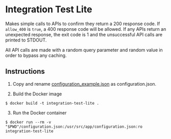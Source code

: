 # Integration Test Lite

Makes simple calls to APIs to confirm they return a 200 response code. If `allow_400` is `true`, a 400 response code
will be allowed. If any APIs return an unexpected response, the exit code is 1 and the unsuccessful API calls are
printed to STDOUT.

All API calls are made with a random query parameter and random value in order to bypass any caching.

## Instructions

1. Copy and rename [configuration_example.json](configuration_example.json) as configuration.json.

2. Build the Docker image

```shell
$ docker build -t integration-test-lite .
```

3. Run the Docker container

```shell
$ docker run --rm -v "$PWD"/configuration.json:/usr/src/app/configuration.json:ro integration-test-lite
```
